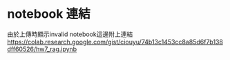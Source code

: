 <h1>notebook 連結</h1>

   由於上傳時顯示invalid notebook這邊附上連結   
   https://colab.research.google.com/gist/ciouyu/74b13c1453cc8a85d6f7b138dff60526/hw7_rag.ipynb   
   
